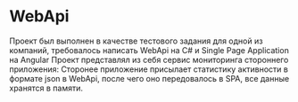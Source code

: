 # WebApi
Проект был выполнен в качестве тестового задания для одной из компаний, требовалось написать WebApi на C# и Single Page Application на Angular
Проект представлял из себя сервис мониторинга стороннего приложения:
Сторонее приложение присылает статистику активности в формате json в WebApi, после чего оно передовалось в SPA, все данные хранятся в памяти.

